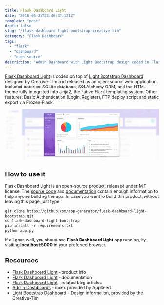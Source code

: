 ```yaml
---
title: Flask Dashboard Light
date: "2016-06-25T23:46:37.121Z"
template: "post"
draft: false
slug: "/flask-dashboard-light-bootstrap-creative-tim"
category: "Flask Dashboard"
tags:
  - "flask"  
  - "dashboard"  
  - "open source"  
description: "Admin Dashboard with Light Bootstrap design coded in Flask. Flask Dashboard Light is crafted on top of Bootstrap CSS by Creative-Tim and released as an open-source web application."
---
```


[Flask Dashboard Light](https://appseed.us/admin-dashboards/flask-dashboard-light-bootstrap) is coded on top of [Light Bootstrap Dashboard](https://www.creative-tim.com/product/light-bootstrap-dashboard) designed by Creative-Tim and released as an open-source web application. Included bateries: SQLite database, SQLAlchemy ORM, and the HTML theme fully integrated into Jinja2, the native Flask templating system. Other features: Basic Authentication (Login, Register), FTP deploy script and static export via Frozen-Flask.

![Flask Dashboard Light](https://raw.githubusercontent.com/app-generator/static/master/flask-light-bootstrap-dashboard/light-dashboard-coded-in-flask-cover.jpg)

## How to use it

Flask Dashboard Light is an open-source product, released under MIT license. The [source code](https://github.com/app-generator/flask-dashboard-light-bootstrap) and [documentation](https://docs.appseed.us/admin-dashboards/flask-dashboard-light-bootstrap/) contain enough information to help anyone building the app. In case you want to build this product, without leaving this page, just type: 

```
git clone https://github.com/app-generator/flask-dashboard-light-bootstrap.git 
cd flask-dashboard-light-bootstrap 
pip install -r requirements.txt 
python app.py
```

If all goes well, you shoud see **Flask Dashboard Light** app running, by visiting **localhost:5000** in your preferred browser. 

## Resources

 - [Flask Dashboard Light](https://appseed.us/admin-dashboards/flask-dashboard-light-bootstrap) - product info
 - [Flask Dashboard Light](https://docs.appseed.us/admin-dashboards/flask-dashboard-light-bootstrap) - documentation
 - [Flask Dashboard Light](https://blog.appseed.us/flask-dashboard-light-learn-flask-by-coding-dashboards/) - related blog articles
 - [Admin Dashboards](https://appseed.us/admin-dashboards) - index provided by AppSeed
 - [Light Bootstrap Dashboard](https://www.creative-tim.com/product/light-bootstrap-dashboard) - Design information, provided by the Creative-Tim   
